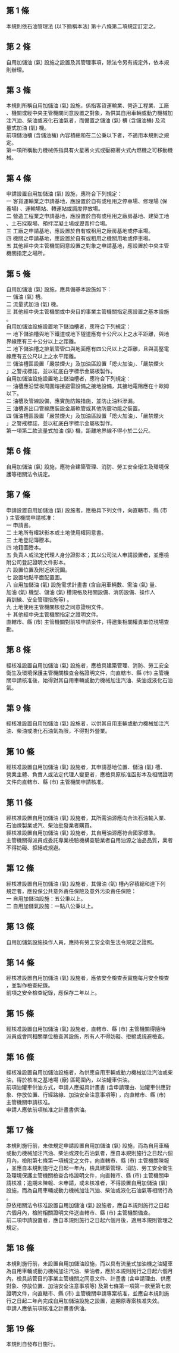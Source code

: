 第 1 條
-------
本規則依石油管理法 (以下簡稱本法) 第十八條第二項規定訂定之。

第 2 條
-------
自用加儲油 (氣) 設施之設置及其管理事項，除法令另有規定外，依本規  
則辦理。

第 3 條
-------
本規則所稱自用加儲油 (氣) 設施，係指客貨運輸業、營造工程業、工廠  
、機關或經中央主管機關同意設置之對象，為供其自用車輛或動力機械加  
注汽油、柴油或液化石油氣者，而備置之儲油 (氣) 槽 (含儲油桶) 及流  
量式加油 (氣) 機。  
前項儲油槽 (含儲油桶) 內容積總和在二公秉以下者，不適用本規則之規  
定。  
第一項所稱動力機械係指具有火星著火式或壓縮著火式內燃機之可移動機  
械。

第 4 條
-------
申請設置自用加儲油 (氣) 設施，應符合下列規定：  
一  客貨運輸業之申請基地，應設置於自有或租用之停車場、修理場 (保  
    養場) 、運輸場站、轉運站或調度停放場。  
二  營造工程業之申請基地，應設置於自有或租用之廠房基地、建築工地  
    、土石採取場、預拌混凝土場或瀝青拌合場。  
三  工廠之申請基地，應設置於自有或租用之廠房基地或停車場。  
四  機關之申請基地，應設置於自有或租用之機關用地或停車場。  
五  其他經中央主管機關同意設置之對象之申請基地，應設置於中央主管  
    機關指定之場所。

第 5 條
-------
自用加儲油 (氣) 設施，應具備基本設施如下：  
一  儲油 (氣) 槽。  
二  流量式加油 (氣) 機。  
三  其他經中央主管機關或中央目的事業主管機關指定應設置之基本設施  
    。  
自用加儲油設施設置地下儲油槽者，應符合下列規定：  
一  地下儲油槽與地下鐵道或地下隧道應有十公尺以上之水平距離，與地  
    界線應有三十公分以上之距離。  
二  地下儲油槽之排氣管管口與地面應有四公尺以上之距離，且與高壓電  
    線應有五公尺以上之水平距離。  
三  儲油槽區設置「嚴禁煙火」及加油區設置「熄火加油」、「嚴禁煙火  
    」之警戒標誌，並以紅底白字標示金屬板製作。  
自用加儲油設施設置地上儲油槽者，應符合下列規定：  
一  油槽應沿壁板周圍熔接避雷設備之接地設備，其接地電阻應在十歐姆  
    以下。  
二  油槽及管線設備，應實施防蝕措施，並防止油料滲漏。  
三  油槽進出口管線應裝設金屬軟管或其他防震功能之裝置。  
四  儲油槽區設置「嚴禁煙火」及加油區設置「熄火加油」、「嚴禁煙火  
    」之警戒標誌，並以紅底白字標示金屬板製作。  
第一項第二款流量式加油 (氣) 機，距離地界線不得小於二公尺。

第 6 條
-------
自用加儲油 (氣) 設施，應符合建築管理、消防、勞工安全衛生及環境保  
護等相關法令規定。

第 7 條
-------
申請設置自用加儲油 (氣) 設施者，應檢具下列文件，向直轄市、縣 (市  
) 主管機關申請核准：  
一  申請書。  
二  土地所有權狀影本或土地使用權同意書。  
三  土地登記簿謄本。  
四  地籍圖謄本。  
五  負責人或法定代理人身分證影本；其以公司法人申請設置者，並應檢  
    附公司登記證明文件影本。  
六  設置位置及附近狀況圖。  
七  設置地點平面配置圖。  
八  自用加儲油 (氣) 設施需求計畫書 (含自用車輛數、需油 (氣) 量、  
    加油 (氣) 機型、儲油 (氣) 槽規格及相關設備、消防設備、操作人  
    員訓練、安全管理措施等) 。  
九  土地使用主管機關核發之同意證明文件。  
十  其他經中央主管機關指定之證明文件。  
直轄市、縣 (市) 主管機關對前項申請案件，得邀集相關權責單位現場查  
勘。

第 8 條
-------
經核准設置自用加儲油 (氣) 設施者，應檢具建築管理、消防、勞工安全  
衛生及環境保護主管機關檢查合格證明文件，向直轄市、縣 (市) 主管機  
關申請核准後，始得對其自用車輛或動力機械加注汽油、柴油或液化石油  
氣。

第 9 條
-------
經核准設置自用加儲油 (氣) 設施者，以供其自用車輛或動力機械加注汽  
油、柴油或液化石油氣為限，不得對外營業。

第 10 條
--------
經核准設置自用加儲油 (氣) 設施者，其申請基地位置、儲油 (氣) 槽、  
營業主體、負責人或法定代理人變更者，應檢具原核准函影本及相關證明  
文件向直轄市、縣 (市) 主管機關申請核准。

第 11 條
--------
經核准設置自用加儲油 (氣) 設施者，其所需油源應向合法石油輸入業、  
石油煉製業或汽、柴油批發業者購買。  
經核准設置自用加儲油 (氣) 設施者，其自用油源應符合國家標準。  
主管機關得派員或委託專業檢驗機構查驗業者自用油源之油品品質，業者  
不得妨礙、拒絕或規避。

第 12 條
--------
經核准設置自用加儲油 (氣) 設施者，其儲油 (氣) 槽內容積總和達下列  
規定者，應投保公共意外責任保險及意外污染責任保險：  
一  自用加儲油設施：五公秉以上。  
二  自用加儲氣設施：一點八公秉以上。

第 13 條
--------
自用加儲氣設施操作人員，應持有勞工安全衛生法令規定之證照。

第 14 條
--------
經核准設置自用加儲油 (氣) 設施者，應依安全檢查表實施每月安全檢查  
，並製作檢查紀錄。  
前項之安全檢查紀錄，應保存二年以上。

第 15 條
--------
經核准設置自用加儲油 (氣) 設施者，直轄市、縣 (市) 主管機關得隨時  
派員或會同相關單位檢查其設施，所有人不得妨礙、拒絕或規避檢查。

第 16 條
--------
經核准設置自用加儲油設施者，為供應自用車輛或動力機械加注汽油或柴  
油，得於核准之基地場 (廠) 區範圍內，以油罐車供油。  
前項油罐車供油方式，申請人應擬具計畫書 (含申請理由、油罐車供應對  
象、停放位置、行經路線、加油安全注意事項等) ，向直轄市、縣 (市)  
主管機關申請核准。  
申請人應依前項核准之計畫書供油。

第 17 條
--------
本規則施行前，未依規定申請設置自用加儲油 (氣) 設施，而為自用車輛  
或動力機械加注汽油、柴油或液化石油氣者，應自本規則施行之日起六個  
月內，檢附第七條第一項規定之文件，向直轄市、縣 (市) 主管機關陳報  
，並應自本規則施行之日起一年內，檢具建築管理、消防、勞工安全衛生  
及環境保護主管機關檢查合格證明文件，向直轄市、縣 (市) 主管機關申  
請核准；逾期未陳報、未申請，或未核准者，不得設置自用加儲油 (氣)  
設施，而為自用車輛或動力機械加注汽油、柴油或液化石油氣等相關行為  
。  
原依相關法令核准設置自用加儲油 (氣) 設施者，應自本規則施行之日起  
六個月內，檢附相關證明文件送直轄市、縣 (市) 主管機關備查。  
前二項申請設置者，應自本規則施行之日起六個月後，適用本規則管理之  
規定。

第 18 條
--------
本規則施行前，未設置自用加儲油設施，而以具有流量式加油機之油罐車  
為自用車輛或動力機械加注汽油、柴油者，應於本規則施行之日起六個月  
內，檢具該管目的事業主管機關之同意文件、計畫書 (含申請理由、供應  
對象、停放位置、加油安全注意事項等) 及第七條第一項第一款至第七款  
證明文件，向直轄市、縣 (市) 主管機關申請專案核准，並應自本規則施  
行之日起二年內完成自用加儲油設施之設置，逾期原專案核准失效。  
申請人應依前項核准之計畫書供油。

第 19 條
--------
本規則自發布日施行。

